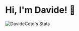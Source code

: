 # Hi, I'm Davide! 👋

![DavideCeto's Stats](https://github-readme-stats.vercel.app/api?username=DavideCeto&theme=vue-dark&show_icons=true&hide_border=true&count_private=true)

